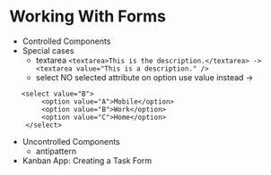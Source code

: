 Working With Forms
=========================
 - Controlled Components
 - Special cases
   - textarea
   `<textarea>This is the description.</textarea> -> <textarea value="This is a description." />` 
   - select NO selected attribute on option use value instead ->
```
   <select value="B">
        <option value="A">Mobile</option>
        <option value="B">Work</option>
        <option value="C">Home</option>
    </select>
```
 - Uncontrolled Components
   - antipattern
 - Kanban App: Creating a Task Form